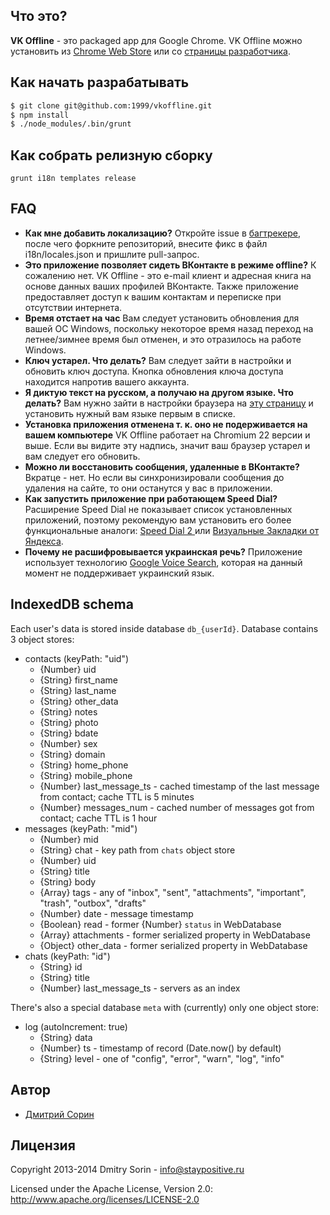 ## Что это?
**VK Offline** - это packaged app для Google Chrome. VK Offline можно установить из [Chrome Web Store](https://chrome.google.com/webstore/detail/vkontakte-offline/jinklgkideaicpdgmomlckebafjfibjk) или со [страницы разработчика](http://staypositive.ru/vkofflineapp-promo).

## Как начать разрабатывать
```bash
$ git clone git@github.com:1999/vkoffline.git
$ npm install
$ ./node_modules/.bin/grunt
```

## Как собрать релизную сборку
`grunt i18n templates release`

## FAQ
 * **Как мне добавить локализацию?**
Откройте issue в [багтрекере](https://github.com/1999/vkoffline/issues?sort=created&state=open), после чего форкните репозиторий, внесите фикс в файл i18n/locales.json и пришлите pull-запрос.
 * **Это приложение позволяет сидеть ВКонтакте в режиме offline?**
К сожалению нет. VK Offline - это e-mail клиент и адресная книга на основе данных ваших профилей ВКонтакте. Также приложение предоставляет доступ к вашим контактам и переписке при отсутствии интернета.
 * **Время отстает на час**
Вам следует установить обновления для вашей ОС Windows, поскольку некоторое время назад переход на летнее/зимнее время был отменен, и это отразилось на работе Windows.
 * **Ключ устарел. Что делать?**
Вам следует зайти в настройки и обновить ключ доступа. Кнопка обновления ключа доступа находится напротив вашего аккаунта.
 * **Я диктую текст на русском, а получаю на другом языке. Что делать?**
Вам нужно зайти в настройки браузера на [эту страницу](chrome://settings/languages) и установить нужный вам языке первым в списке.
 * **Установка приложения отменена т. к. оно не подерживается на вашем компьютере**
VK Offline работает на Chromium 22 версии и выше. Если вы видите эту надпись, значит ваш браузер устарел и вам следует его обновить.
 * **Можно ли восстановить сообщения, удаленные в ВКонтакте?**
Вкратце - нет. Но если вы синхронизировали сообщения до удаления на сайте, то они останутся у вас в приложении.
 * **Как запустить приложение при работающем Speed Dial?**
Расширение Speed Dial не показывает список установленных приложений, поэтому рекомендую вам установить его более функциональные аналоги: [Speed Dial 2 ](https://chrome.google.com/webstore/detail/speed-dial-2/jpfpebmajhhopeonhlcgidhclcccjcik)или [Визуальные Закладки от Яндекса](https://chrome.google.com/webstore/detail/pchfckkccldkbclgdepkaonamkignanh).
 * **Почему не расшифровывается украинская речь?**
Приложение использует технологию [Google Voice Search](http://en.wikipedia.org/wiki/Google_Voice_Search), которая на данный момент не поддерживает украинский язык.

## IndexedDB schema
Each user's data is stored inside database `db_{userId}`. Database contains 3 object stores:

 * contacts (keyPath: "uid")
   * {Number} uid
   * {String} first_name
   * {String} last_name
   * {String} other_data
   * {String} notes
   * {String} photo
   * {String} bdate
   * {Number} sex
   * {String} domain
   * {String} home_phone
   * {String} mobile_phone
   * {Number} last_message_ts - cached timestamp of the last message from contact; cache TTL is 5 minutes
   * {Number} messages_num - cached number of messages got from contact; cache TTL is 1 hour
 * messages (keyPath: "mid")
   * {Number} mid
   * {String} chat - key path from `chats` object store
   * {Number} uid
   * {String} title
   * {String} body
   * {Array} tags - any of "inbox", "sent", "attachments", "important", "trash", "outbox", "drafts"
   * {Number} date - message timestamp
   * {Boolean} read - former {Number} `status` in WebDatabase
   * {Array} attachments - former serialized property in WebDatabase
   * {Object} other_data - former serialized property in WebDatabase
 * chats (keyPath: "id")
   * {String} id
   * {String} title
   * {Number} last_message_ts - servers as an index

There's also a special database `meta` with (currently) only one object store:

 * log (autoIncrement: true)
   * {String} data
   * {Number} ts - timestamp of record (Date.now() by default)
   * {String} level - one of "config", "error", "warn", "log", "info"

## Автор

 * [Дмитрий Сорин](http://www.staypositive.ru)

## Лицензия

Copyright 2013-2014 Dmitry Sorin - info@staypositive.ru

Licensed under the Apache License, Version 2.0: http://www.apache.org/licenses/LICENSE-2.0
